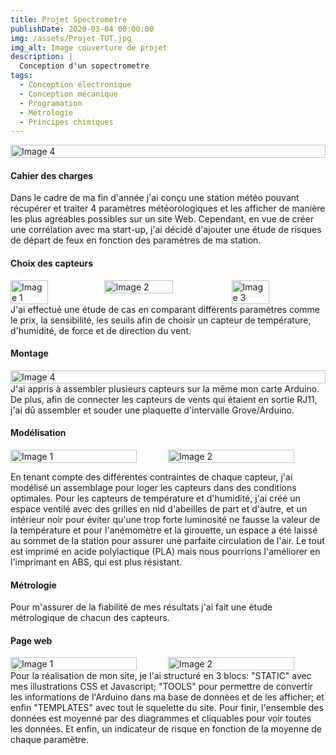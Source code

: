 ```yaml
---
title: Projet Spectrometre
publishDate: 2020-03-04 00:00:00
img: /assets/Projet TUT.jpg
img_alt: Image couverture de projet
description: |
  Conception d'un sopectrometre
tags: 
  - Conception électronique
  - Conception mécanique
  - Programation
  - Métrologie
  - Principes chimiques
---
```

<div style="display:flex; justify-content:center;">
    <img src="/assets/Chaine-TUT.jpg" alt="Image 4" width="100%">
</div>

#### Cahier des charges
Dans le cadre de ma fin d'année j'ai conçu une station météo pouvant récupérer et traiter 4 paramètres météorologiques et les afficher de manière les plus agréables possibles sur un site Web. 
Cependant, en vue de créer une corrélation avec ma start-up, j'ai décidé d'ajouter une étude de risques de départ de feux en fonction des paramètres de ma station.

#### Choix des capteurs

<div style="display:flex; justify-content:center;">
    <img src="/assets/anemometre.jpg" alt="Image 1" width="40%">
    <img src="/assets/girouette.jpg" alt="Image 2" width="54%">
    <img src="/assets/DHT-22.jpg" alt="Image 3" width="40%">
</div>
J'ai effectué une étude de cas en comparant différents paramètres comme le prix, la sensibilité, les seuils afin de choisir un capteur de température, d'humidité, de force et de direction du vent.

#### Montage 

<div style="display:flex; justify-content:center;">
    <img src="/assets/montage complet.png" alt="Image 4" width="100%">
</div>
J'ai appris à assembler plusieurs capteurs sur la même mon carte Arduino. De plus, afin de connecter les capteurs de vents qui étaient en sortie RJ11, j'ai dû assembler et souder une plaquette d'intervalle Grove/Arduino.

#### Modélisation
<div style="display:flex; justify-content:center;">
    <img src="/assets/Station_1.png" alt="Image 1" width="80%">
    <img src="/assets/Station_2.png" alt="Image 2" width="80%">
</div>

En tenant compte des différentes contraintes de chaque capteur, j'ai modélisé un assemblage pour loger les capteurs dans des conditions optimales. 
Pour les capteurs de température et d'humidité, j'ai créé un espace ventilé avec des grilles en nid d'abeilles de part et d'autre, et un intérieur noir pour éviter qu'une trop forte luminosité ne fausse la valeur de la température et pour l'anémomètre et la girouette, un espace a été laissé au sommet de la station pour assurer une parfaite circulation de l'air. 
Le tout est imprimé en acide polylactique (PLA) mais nous pourrions l'améliorer en l'imprimant en ABS, qui est plus résistant. 

#### Métrologie 
Pour m'assurer de la fiabilité de mes résultats j'ai fait une étude métrologique de chacun des capteurs.

#### Page web

<div style="display:flex; justify-content:center;">
    <img src="/assets/Site_attention.png" alt="Image 1" width="80%">
    <img src="/assets/Site_validé.png" alt="Image 2" width="80%">
</div>
Pour la réalisation de mon site, je l'ai structuré en 3 blocs: "STATIC" avec mes illustrations CSS et Javascript; "TOOLS" pour permettre de convertir les informations de l'Arduino dans ma base de données et de les afficher; et enfin "TEMPLATES" avec tout le squelette du site. Pour finir, l'ensemble des données est moyenné par des diagrammes et cliquables pour voir toutes les données. Et enfin, un indicateur de risque en fonction de la moyenne de chaque paramètre.


